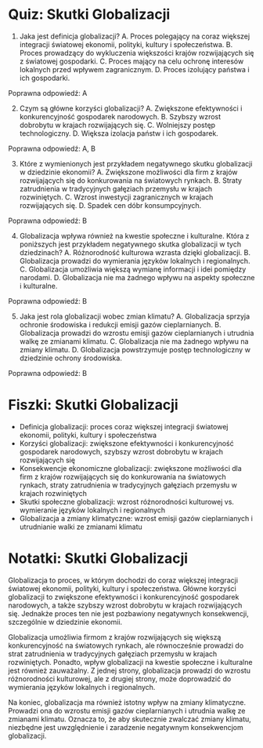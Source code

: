  # Quiz: Skutki Globalizacji

1. Jaka jest definicja globalizacji?
A. Proces polegający na coraz większej integracji światowej ekonomii, polityki, kultury i społeczeństwa.
B. Proces prowadzący do wykluczenia większości krajów rozwijających się z światowej gospodarki.
C. Proces mający na celu ochronę interesów lokalnych przed wpływem zagranicznym.
D. Proces izolujący państwa i ich gospodarki.

Poprawna odpowiedź: A

2. Czym są główne korzyści globalizacji?
A. Zwiększone efektywności i konkurencyjność gospodarek narodowych.
B. Szybszy wzrost dobrobytu w krajach rozwijających się.
C. Wolniejszy postęp technologiczny.
D. Większa izolacja państw i ich gospodarek.

Poprawna odpowiedź: A, B

3. Które z wymienionych jest przykładem negatywnego skutku globalizacji w dziedzinie ekonomii?
A. Zwiększone możliwości dla firm z krajów rozwijających się do konkurowania na światowych rynkach.
B. Straty zatrudnienia w tradycyjnych gałęziach przemysłu w krajach rozwiniętych.
C. Wzrost inwestycji zagranicznych w krajach rozwijających się.
D. Spadek cen dóbr konsumpcyjnych.

Poprawna odpowiedź: B

4. Globalizacja wpływa również na kwestie społeczne i kulturalne. Która z poniższych jest przykładem negatywnego skutka globalizacji w tych dziedzinach?
A. Różnorodność kulturowa wzrasta dzięki globalizacji.
B. Globalizacja prowadzi do wymierania języków lokalnych i regionalnych.
C. Globalizacja umożliwia większą wymianę informacji i idei pomiędzy narodami.
D. Globalizacja nie ma żadnego wpływu na aspekty społeczne i kulturalne.

Poprawna odpowiedź: B

5. Jaka jest rola globalizacji wobec zmian klimatu?
A. Globalizacja sprzyja ochronie środowiska i redukcji emisji gazów cieplarnianych.
B. Globalizacja prowadzi do wzrostu emisji gazów cieplarnianych i utrudnia walkę ze zmianami klimatu.
C. Globalizacja nie ma żadnego wpływu na zmiany klimatu.
D. Globalizacja powstrzymuje postęp technologiczny w dziedzinie ochrony środowiska.

Poprawna odpowiedź: B

# Fiszki: Skutki Globalizacji

- Definicja globalizacji: proces coraz większej integracji światowej ekonomii, polityki, kultury i społeczeństwa
- Korzyści globalizacji: zwiększone efektywności i konkurencyjność gospodarek narodowych, szybszy wzrost dobrobytu w krajach rozwijających się
- Konsekwencje ekonomiczne globalizacji: zwiększone możliwości dla firm z krajów rozwijających się do konkurowania na światowych rynkach, straty zatrudnienia w tradycyjnych gałęziach przemysłu w krajach rozwiniętych
- Skutki społeczne globalizacji: wzrost różnorodności kulturowej vs. wymieranie języków lokalnych i regionalnych
- Globalizacja a zmiany klimatyczne: wzrost emisji gazów cieplarnianych i utrudnianie walki ze zmianami klimatu

# Notatki: Skutki Globalizacji

Globalizacja to proces, w którym dochodzi do coraz większej integracji światowej ekonomii, polityki, kultury i społeczeństwa. Główne korzyści globalizacji to zwiększone efektywności i konkurencyjność gospodarek narodowych, a także szybszy wzrost dobrobytu w krajach rozwijających się. Jednakże proces ten nie jest pozbawiony negatywnych konsekwencji, szczególnie w dziedzinie ekonomii.

Globalizacja umożliwia firmom z krajów rozwijających się większą konkurencyjność na światowych rynkach, ale równocześnie prowadzi do strat zatrudnienia w tradycyjnych gałęziach przemysłu w krajach rozwiniętych. Ponadto, wpływ globalizacji na kwestie społeczne i kulturalne jest również zauważalny. Z jednej strony, globalizacja prowadzi do wzrostu różnorodności kulturowej, ale z drugiej strony, może doprowadzić do wymierania języków lokalnych i regionalnych.

Na koniec, globalizacja ma również istotny wpływ na zmiany klimatyczne. Prowadzi ona do wzrostu emisji gazów cieplarnianych i utrudnia walkę ze zmianami klimatu. Oznacza to, że aby skutecznie zwalczać zmiany klimatu, niezbędne jest uwzględnienie i zaradzenie negatywnym konsekwencjom globalizacji.